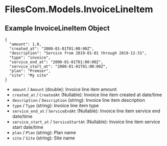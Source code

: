 # FilesCom.Models.InvoiceLineItem

## Example InvoiceLineItem Object

```
{
  "amount": 1.0,
  "created_at": "2000-01-01T01:00:00Z",
  "description": "Service from 2019-01-01 through 2019-12-31",
  "type": "invoice",
  "service_end_at": "2000-01-01T01:00:00Z",
  "service_start_at": "2000-01-01T01:00:00Z",
  "plan": "Premier",
  "site": "My site"
}
```

* `amount` / `Amount`  (double): Invoice line item amount
* `created_at` / `CreatedAt`  (Nullable<DateTime>): Invoice line item created at date/time
* `description` / `Description`  (string): Invoice line item description
* `type` / `Type`  (string): Invoice line item type
* `service_end_at` / `ServiceEndAt`  (Nullable<DateTime>): Invoice line item service end date/time
* `service_start_at` / `ServiceStartAt`  (Nullable<DateTime>): Invoice line item service start date/time
* `plan` / `Plan`  (string): Plan name
* `site` / `Site`  (string): Site name
